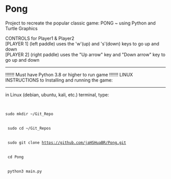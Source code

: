 # Pong
Project to recreate the popular classic game: PONG ~ using Python and Turtle Graphics

CONTROLS for Player1 & Player2                                                                                                  
	[PLAYER 1] (left paddle) uses the 'w'(up) and 's'(down) keys to go up and down               
	[PLAYER 2] (right paddle) uses the "Up arrow" key and "Down arrow" key to go up and down         
                                                                                                          
__________________________________________________________________________________________________________


!!!!!!! Must have Python 3.8 or higher to run game !!!!!!!
LINUX INSTRUCTIONS to Installing and running the game:
__________________

in Linux (debian, ubuntu, kali, etc.) terminal, type:<br/></br>
<code>	
sudo mkdir ~/Git_Repo      
</code><br/>
<code>
sudo cd ~/Git_Repos       
</code><br/>
<code>
sudo git clone https://github.com/jaHSHuaBR/Pong.git      
</code><br/>
<code>
cd Pong       
</code><br/>
<code>
python3 main.py				
</code>

